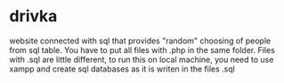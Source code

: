 # drivka
website connected with sql that provides "random" choosing of people from sql table.
 You have to put all files with .php in the same folder.
 Files with .sql are little different, to run this on local machine, you need to use xampp and create sql databases as it is writen in the files .sql
